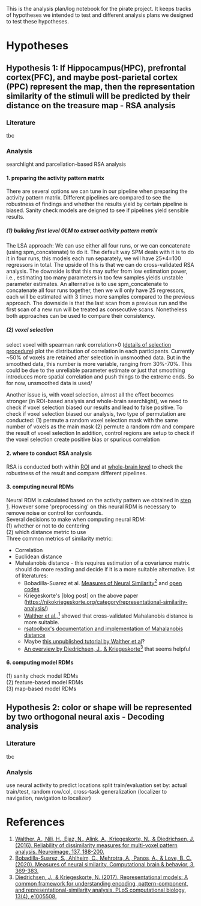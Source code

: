 This is the analysis plan/log notebook for the pirate project. It keeps tracks of hypotheses we intended to test and different analysis plans we designed to test these hypotheses.

# Hypotheses
## Hypothesis 1: If Hippocampus(HPC), prefrontal cortex(PFC), and maybe post-parietal cortex (PPC) represent the map, then the representation similarity of the stimuli will be predicted by their distance on the treasure map - RSA analysis
### Literature
tbc
### Analysis
searchlight and parcellation-based RSA analysis

#### 1. preparing the activity pattern matrix
There are several options we can tune in our pipeline when preparing the activity pattern matrix. Different pipelines are compared to see the robustness of findings and whether the results yield by certain pipeline is biased. Sanity check models are deigned to see if pipelines yield sensible results.
##### (1) building first level GLM to extract activity pattern matrix
The LSA approach: We can use either all four runs, or we can concatenate (using spm_concatenate) to do it.
The default way SPM deals with it is to do it in four runs, this models each run separately, we will have 25*4=100 regressors in total. The upside of this is that we can do cross-validated RSA analysis. The downside is that this may suffer from low estimation power, i.e., estimating too many parameters in too few samples yields unstable parameter estimates. An alternative is to use spm_concatenate to concatenate all four runs together, then we will only have 25 regressors, each will be estimated with 3 times more samples compared to the previous approach. The downside is that the last scan from a previous run and the first scan of a new run will be treated as consecutive scans. Nonetheless both approaches can be used to compare their consistency. 
##### (2) voxel selection
select voxel with spearman rank correlation>0 ([details of selection procedure](/scripts/multivariate/MultivariateAnalysisPipeline.md#3-reliability-map-calculation))
plot the distribution of correlation in each participants. Currently ~50% of voxels are retained after selection in unsmoothed data. But in the smoothed data, this number is more variable, ranging from 30%-70%. This could be due to the unreliable parameter estimate or just that smoothing introduces more spatial correlation and push things to the extreme ends. So for now, unsmoothed data is used/

Another issue is, with voxel selection, almost all the effect becomes stronger (in ROI-based analysis and whole-brain searchlight), we need to check if voxel selection biased our results and lead to false positive. To check if voxel selection biased our analysis, two type of permutation are conducted:
(1) permute a random voxel selection mask with the same number of voxels as the main mask
(2) permute a random rdm and compare the result of voxel selection
In addition, control regions are setup to check if the voxel selection create positive bias or spurious correlation

#### 2. where to conduct RSA analysis
RSA is conducted both within [ROI](/scripts/multivariate/MultivariateAnalysisPipeline.md#1-brain-parcellation-based-rsa-obtaining-roi-masks-from-aal-parcellation) and at [whole-brain level](/scripts/multivariate/MultivariateAnalysisPipeline.md#2-whole-brain-searchlight-rsa-obtaining-spherical-searchlight-regions) to check the robustness of the result and compare different pipelines.

#### 3. computing neural RDMs
Neural RDM is calculated based on the activity pattern we obtained in [step 1](/AnalysisPlanNoteBook.md#1-preparing-the-activity-pattern-matrix). However some 'preprocessing' on this neural RDM is necessary to remove noise or control for confounds.  
Several decisions to make when computing neural RDM:  
(1) whether or not to do centering  
(2) which distance metric to use  
Three common metrics of similarity metric:  
- Correlation  
- Euclidean distance
- Mahalanobis distance - this requires estimation of a covariance matrix. should do more reading and decide if it is a more suitable alternative. list of literatures:
   - Bobadilla-Suarez et al. [Measures of Neural Similarity](https://doi.org/10.1007/s42113-019-00068-5)[<sup>2</sup>](/AnalysisPlanNoteBook.md#references) and [open codes](https://osf.io/5a6bd/?view_only=)
   - Kriegeskorte's [blog post] on the above paper (https://nikokriegeskorte.org/category/representational-similarity-analysis/)
   - [Walther et al.,](https://doi.org/10.1016/j.neuroimage.2015.12.012)[<sup>1</sup>](/AnalysisPlanNoteBook.md#references) showed that cross-validated Mahalanobis distance is more suitable.
   - [rsatoolbox's documentation and implementation of Mahalanobis distance](https://rsatoolbox.readthedocs.io/en/latest/distances.html)
   - Maybe [this unpublished tutorial by Walther et al](https://www.mrc-cbu.cam.ac.uk/wp-content/uploads/www/sites/3/2014/10/Walther_etAl_representationalfMRIanalysis_unpublishedDraft.pdf)?
   - [An overview by Diedrichsen, J., & Kriegeskorte](https://doi.org/10.1371/journal.pcbi.1005508)[<sup>3</sup>](/AnalysisPlanNoteBook.md#references) that seems helpful

#### 6. computing model RDMs
(1) sanity check model RDMs  
(2) feature-based model RDMs  
(3) map-based model RDMs  
## Hypothesis 2: color or shape will be represented by two orthogonal neural axis - Decoding analysis
### Literature
tbc
### Analysis
use neural activity to predict locations
split train/evaluation set by: actual train/test, random row/col, cross-task generalization (localizer to navigation, navigation to localizer)


# References
1. [Walther, A., Nili, H., Ejaz, N., Alink, A., Kriegeskorte, N., & Diedrichsen, J. (2016). Reliability of dissimilarity measures for multi-voxel pattern analysis. Neuroimage, 137, 188-200.](https://doi.org/10.1016/j.neuroimage.2015.12.012)  
2. [Bobadilla-Suarez, S., Ahlheim, C., Mehrotra, A., Panos, A., & Love, B. C. (2020). Measures of neural similarity. Computational brain & behavior, 3, 369-383.](https://doi.org/10.1007/s42113-019-00068-5)  
3. [Diedrichsen, J., & Kriegeskorte, N. (2017). Representational models: A common framework for understanding encoding, pattern-component, and representational-similarity analysis. PLoS computational biology, 13(4), e1005508.](https://doi.org/10.1371/journal.pcbi.1005508)